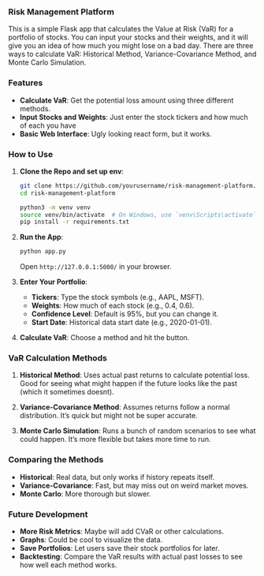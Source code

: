 ### **Risk Management Platform**

This is a simple Flask app that calculates the Value at Risk (VaR) for a portfolio of stocks. You can input your stocks and their weights, and it will give you an idea of how much you might lose on a bad day. There are three ways to calculate VaR: Historical Method, Variance-Covariance Method, and Monte Carlo Simulation.

### **Features**
- **Calculate VaR**: Get the potential loss amount using three different methods.
- **Input Stocks and Weights**: Just enter the stock tickers and how much of each you have
- **Basic Web Interface**: Ugly looking react form, but it works.

### **How to Use**
1. **Clone the Repo and set up env**:
   ```bash
   git clone https://github.com/yourusername/risk-management-platform.git
   cd risk-management-platform
   ```

   ```bash
   python3 -m venv venv
   source venv/bin/activate  # On Windows, use `venv\Scripts\activate`
   pip install -r requirements.txt
   ```

2. **Run the App**:
   ```bash
   python app.py
   ```
   Open `http://127.0.0.1:5000/` in your browser.

3. **Enter Your Portfolio**:
   - **Tickers**: Type the stock symbols (e.g., AAPL, MSFT).
   - **Weights**: How much of each stock (e.g., 0.4, 0.6).
   - **Confidence Level**: Default is 95%, but you can change it.
   - **Start Date**: Historical data start date (e.g., 2020-01-01).

4. **Calculate VaR**: Choose a method and hit the button.

### **VaR Calculation Methods**
1. **Historical Method**: Uses actual past returns to calculate potential loss. Good for seeing what might happen if the future looks like the past (which it sometimes doesnt).
   
2. **Variance-Covariance Method**: Assumes returns follow a normal distribution. It’s quick but might not be super accurate.
   
3. **Monte Carlo Simulation**: Runs a bunch of random scenarios to see what could happen. It’s more flexible but takes more time to run.

### **Comparing the Methods**
- **Historical**: Real data, but only works if history repeats itself.
- **Variance-Covariance**: Fast, but may miss out on weird market moves.
- **Monte Carlo**: More thorough but slower.

### **Future Development**
- **More Risk Metrics**: Maybe will add CVaR or other calculations.
- **Graphs**: Could be cool to visualize the data.
- **Save Portfolios**: Let users save their stock portfolios for later.
- **Backtesting**: Compare the VaR results with actual past losses to see how well each method works.

